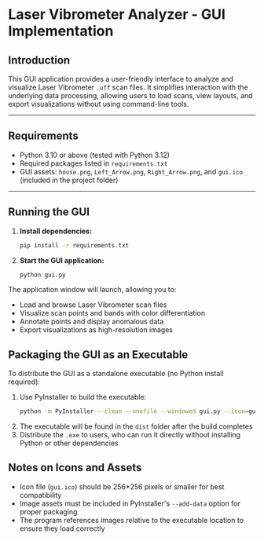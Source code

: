 # Laser Vibrometer Analyzer - GUI Implementation

## Introduction
This GUI application provides a user-friendly interface to analyze and visualize Laser Vibrometer `.uff` scan files. It simplifies interaction with the underlying data processing, allowing users to load scans, view layouts, and export visualizations without using command-line tools.

---

## Requirements

- Python 3.10 or above (tested with Python 3.12)
- Required packages listed in `requirements.txt`
- GUI assets: `house.png`, `Left_Arrow.png`, `Right_Arrow.png`, and `gui.ico` (included in the project folder)

---

## Running the GUI

1. **Install dependencies:**

   ```bash
   pip install -r requirements.txt

2. **Start the GUI application:**

   ```bash
   python gui.py

The application window will launch, allowing you to:

- Load and browse Laser Vibrometer scan files
- Visualize scan points and bands with color differentiation
- Annotate points and display anomalous data
- Export visualizations as high-resolution images

 ## Packaging the GUI as an Executable

To distribute the GUI as a standalone executable (no Python install required):

1. Use PyInstaller to build the executable:
   ``` bash
   python -m PyInstaller --clean --onefile --windowed gui.py --icon=gui.ico --add-data "house.png;." --add-data "Left_Arrow.png;." --add-data "Right_Arrow.png;."
2. The executable will be found in the `dist` folder after the build completes
3. Distribute the `.exe` to users, who can run it directly without installing Python or other dependencies

## Notes on Icons and Assets
- Icon file (`gui.ico`) should be 256*256 pixels or smaller for best compatibility
- Image assets must be included in PyInstaller's `--add-data` option for proper packaging
- The program references images relative to the executable location to ensure they load correctly
